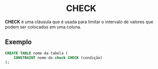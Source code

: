 <h1 align="center">CHECK</h1>

<p>
    <strong>CHECK</strong> é uma cláusula que é usada para limitar o intervalo de valores que podem ser colocados em uma coluna.
</p>

<h2>Exemplo</h2>

```sql
CREATE TABLE nome-da-tabela (
    CONSTRAINT nome-do-check CHECK (condição)
);
```